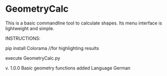 # GeometryCalc
This is a basic commandline tool to calculate shapes. Its menu interface is lightweight and simple. 

INSTRUCTIONS:

pip install Colorama //for highlighting results

execute GeometryCalc.py

v. 1.0.0
Basic geometry functions added
Language German
